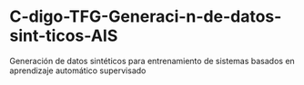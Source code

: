 # C-digo-TFG-Generaci-n-de-datos-sint-ticos-AIS
Generación de datos sintéticos para entrenamiento de sistemas basados en aprendizaje automático supervisado
